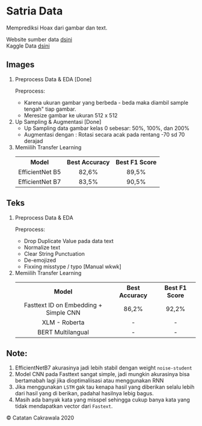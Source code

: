 # Satria Data
Memprediksi Hoax dari gambar dan text.

Website sumber data [dsini](http://turnbackhoax.id/)<br>
Kaggle Data [dsini](https://www.kaggle.com/wahyusetianto/data-bdc)<br>

## Images
<ol>
    <li>Preprocess Data & EDA [Done]
    <p>Preprocess:
    <ul>
        <li>Karena ukuran gambar yang berbeda - beda maka diambil sample tengah" tiap gambar.
        <li>Meresize gambar ke ukuran 512 x 512
    </ul>
    <li>Up Sampling & Augmentasi [Done]
    <ul>
        <li>Up Sampling data gambar kelas 0 sebesar: 50%, 100%, dan 200%
        <li>Augmentasi dengan : Rotasi secara acak pada rentang -70 sd 70 derajad
    </ul>
    <li>Memiilih Transfer Learning
    <table style="text-align:center">
        <tr>
            <th>Model</th>
            <th>Best Accuracy</th>
            <th>Best F1 Score</th>
        </tr>
        <tr>
            <td>EfficientNet B5</td>
            <td>82,6%</td>
            <td>89,5%</td>
        </tr>
        <tr>
            <td>EfficientNet B7</td>
            <td>83,5%</td>
            <td>90,5%</td>
        </tr>
    </table>
</ol>

## Teks
<ol>
    <li>Preprocess Data & EDA
    <p>Preprocess:
    <ul>
        <li> Drop Duplicate Value pada data text
        <li> Normalize text
        <li> Clear String Punctuation
        <li> De-emojized
        <li> Fixxing misstype / typo [Manual wkwk]
    </ul>
    <li>Memiilih Transfer Learning
    <table style="text-align:center">
        <tr>
            <th>Model</th>
            <th>Best Accuracy</th>
            <th>Best F1 Score</th>
        </tr>
        <tr>
            <td>Fasttext ID on Embedding + Simple CNN</td>
            <td> 86,2% </td>
            <td> 92,2% </td>
        </tr>
        <tr>
            <td>XLM - Roberta</td>
            <td> - </td>
            <td> - </td>
        </tr>
        <tr>
            <td>BERT Multilangual</td>
            <td> - </td>
            <td> - </td>
        </tr>
    </table>
</ol>

## Note:
1. EfficientNetB7 akurasinya jadi lebih stabil dengan weight `noise-student`
1. Model CNN pada Fasttext sangat simple, jadi mungkin akurasinya bisa bertamabah lagi jika dioptimaliisasi atau menggunakan RNN
1. Jika menggunakan `LSTM` gak tau kenapa hasil yang diberikan selalu lebih dari hasil yang di berikan, padahal hasilnya lebig bagus.
1. Masih ada banyak kata yang misspel sehingga cukup banya kata yang tidak mendapatkan vector dari `Fastext`.

 © Catatan Cakrawala 2020
